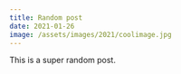 ```yaml
---
title: Random post
date: 2021-01-26
image: /assets/images/2021/coolimage.jpg
---
```


This is a super random post.
